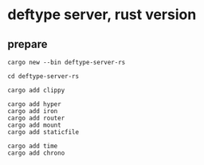 # deftype server, rust version

## prepare

```
cargo new --bin deftype-server-rs

cd deftype-server-rs

cargo add clippy

cargo add hyper
cargo add iron
cargo add router
cargo add mount
cargo add staticfile

cargo add time
cargo add chrono
```
